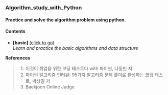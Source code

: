 ### Algorithm_study_with_Python

#### Practice and solve the algorithm problem using python.

#### __Contents__

- __[basic]__ [(click to go)](https://github.com/sangmanjung/Algorithm_study_with_Python/tree/main/basic)  
  _Learn and practice the basic algorithms and data structure_
  

__References__ 
> 1. 이것이 취업을 위한 코딩 테스트다 with 파이썬, 나동빈 저  
> 2. 파이썬 알고리즘 인터뷰: 95가지 알고리즘 문제 풀이로 완성하는 코딩 테스트, 박상길 저
> 3. Baekjoon Online Judge

